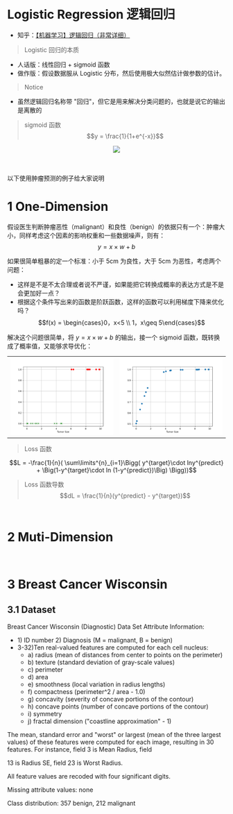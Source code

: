 &emsp; 
# Logistic Regression 逻辑回归
- 知乎：[【机器学习】逻辑回归（非常详细）](https://zhuanlan.zhihu.com/p/74874291)

>Logistic 回归的本质
- 人话版：线性回归 + sigmoid 函数
- 做作版：假设数据服从 Logistic 分布，然后使用极大似然估计做参数的估计。
>Notice
- 虽然逻辑回归名称带 "回归"，但它是用来解决分类问题的，也就是说它的输出是离散的

>sigmoid 函数
$$y = \frac{1}{1+e^{-x}}$$
<div align=center>
    <image src='imgs/sigmoid.png'width=300>
</div>

&emsp;

以下使用肿瘤预测的例子给大家说明
# 1 One-Dimension
假设医生判断肿瘤恶性（malignant）和良性（benign）的依据只有一个：肿瘤大小，同样考虑这个因素的影响权重和一些数据噪声，则有：
$$y = x\times w + b$$

如果很简单粗暴的定一个标准：小于 5cm 为良性，大于 5cm 为恶性，考虑两个问题：
- 这样是不是不太合理或者说不严谨，如果能把它转换成概率的表达方式是不是会更加好一点？
- 根据这个条件写出来的函数是阶跃函数，这样的函数可以利用梯度下降来优化吗？
$$f(x) = \begin{cases}0，x<5 \\ 1，x\geq 5\end{cases}$$

解决这个问题很简单，将 $y = x\times w + b$ 的输出，接一个 sigmoid 函数，既转换成了概率值，又能够求导优化：
<table><tr>
    <td><img src="imgs/tumor-raw.png" border=0></td>
    <td><img src="imgs/tumor-sigmoid.png" border=0></td>
</tr></table>


>Loss 函数

$$L = -\frac{1}{n}(
    \sum\limits^{n}_{i=1}\Bigg(
        y^{target}\cdot lny^{predict} + \Big(1-y^{target}\cdot ln (1-y^{predict})\Big)
        \Bigg))$$

>Loss 函数导数
$$dL = \frac{1}{n}(y^{predict} - y^{target})$$


&emsp;
# 2 Muti-Dimension


&emsp;
# 3 Breast Cancer Wisconsin
## 3.1 Dataset
Breast Cancer Wisconsin (Diagnostic) Data Set Attribute Information:

- 1\) ID number 2) Diagnosis (M = malignant, B = benign)
- 3-32)Ten real-valued features are computed for each cell nucleus:
    - a) radius (mean of distances from center to points on the perimeter) 
    - b) texture (standard deviation of gray-scale values)
    - c) perimeter
    - d) area
    - e) smoothness (local variation in radius lengths)
    - f) compactness (perimeter^2 / area - 1.0)
    - g) concavity (severity of concave portions of the contour)
    - h) concave points (number of concave portions of the contour)
    - i) symmetry
    - j) fractal dimension ("coastline approximation" - 1)

The mean, standard error and "worst" or largest (mean of the three
largest values) of these features were computed for each image,
resulting in 30 features. For instance, field 3 is Mean Radius, field

13 is Radius SE, field 23 is Worst Radius.

All feature values are recoded with four significant digits.

Missing attribute values: none

Class distribution: 357 benign, 212 malignant






